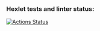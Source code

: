 ### Hexlet tests and linter status:
[![Actions Status](https://github.com/redbor24/python-project-lvl1/workflows/hexlet-check/badge.svg)](https://github.com/redbor24/python-project-lvl1/actions)